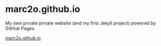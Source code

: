 # marc2o.github.io

My own private private website (and my first Jekyll project) powered by GitHub Pages.

[marc2o.github.io](https://marc2o.github.io)
